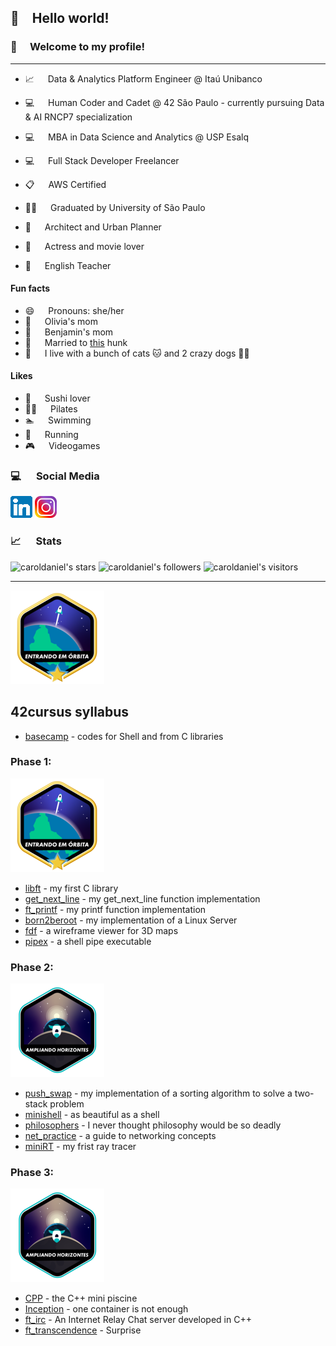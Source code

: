## 👋&emsp;Hello world!
### :purple_heart:&emsp; Welcome to my profile!

---

- 📈	&emsp; Data & Analytics Platform Engineer @ Itaú Unibanco <br>
- 💻	&emsp; Human Coder and Cadet @ 42 São Paulo - currently pursuing Data & AI RNCP7 specialization <br>
- 💻	&emsp; MBA in Data Science and Analytics @ USP Esalq
- 💻	&emsp; Full Stack Developer Freelancer <br>
- :clipboard:	&emsp; AWS Certified <br>

- 👩‍🎓	&emsp; Graduated by University of São Paulo <br>
- :triangular_ruler: 	&emsp; Architect and Urban Planner <br>
- :movie_camera: 	&emsp; Actress and movie lover <br>
- 🏫 &emsp; English Teacher <br>


#### Fun facts
- 😄 &emsp; Pronouns: she/her
- :girl: &emsp; Olivia's mom
- :baby: &emsp; Benjamin's mom
- :ring: &emsp; Married to [this](https://github.com/HCastanha) hunk
- :paw_prints: &emsp; I live with a bunch of cats :cat: and 2 crazy dogs :dog::dog:

#### Likes
-  :chopsticks: &emsp; Sushi lover
-  :ok_woman: &emsp; Pilates
-  :swimmer: &emsp; Swimming
-  :runner: &emsp; Running
-  :video_game: &emsp; Videogames

### :computer: &emsp; Social Media

[![LinkedIn][4.1]][4.2]		[![Instagram][2.1]][2.2]
<!-- Icons -->

[2.1]: https://github.com/caroldaniel/caroldaniel-utils/blob/afac2b0137c737baad6cd09c10d534f250c6b862/Instagram_icon.png
[4.1]: https://github.com/caroldaniel/caroldaniel-utils/blob/afac2b0137c737baad6cd09c10d534f250c6b862/linkedin_scale.png

<!-- Links to your social media accounts -->

[2.2]: https://www.instagram.com/arq.carolinadaniel/
[4.2]: https://www.linkedin.com/in/carolinadaniel/

### :chart_with_upwards_trend: &emsp; Stats

<p align="left">
    <img alt="caroldaniel's stars" src="https://img.shields.io/github/stars/caroldaniel?color=blue" />
    <img alt="caroldaniel's followers" src="https://img.shields.io/github/followers/caroldaniel?color=blue" />
    <img alt="caroldaniel's visitors" src="https://komarev.com/ghpvc/?username=caroldaniel&color=blue&style=flat&label=visitors" />		
</p>

---

<img alt="Human Coder" src="https://github.com/caroldaniel/caroldaniel-utils/blob/694d4e6dd88e52b73b5c00dcd52bbe9ae2bec48f/phase_onem.png" />

## 42cursus syllabus
- [basecamp](https://github.com/caroldaniel/42sp-piscine_Basecamp-june2021/) - codes for Shell and from C libraries

### Phase 1:
<img alt="42 Phase One" src="https://github.com/caroldaniel/caroldaniel-utils/blob/694d4e6dd88e52b73b5c00dcd52bbe9ae2bec48f/phase_onem.png" />

- [libft](https://github.com/caroldaniel/42sp-cursus_libft/) - my first C library
- [get_next_line](https://github.com/caroldaniel/42sp-cursus-get_next_line/) - my get_next_line function implementation
- [ft_printf](https://github.com/caroldaniel/42sp-cursus-printf/) - my printf function implementation
- [born2beroot](https://github.com/caroldaniel/42sp-cursus-born2beroot/) - my implementation of a Linux Server
- [fdf](https://github.com/caroldaniel/42sp-cursus-fdf/) - a wireframe viewer for 3D maps
- [pipex](https://github.com/caroldaniel/42sp-cursus-pipex/) - a shell pipe executable

### Phase 2:
<img alt="42 Phase Two" src="https://github.com/caroldaniel/caroldaniel-utils/blob/63859a8af20594cfa8067140b22c09723094ff23/phase_twoe.png" />

- [push_swap](https://github.com/caroldaniel/42sp-cursus-push_swap/) - my implementation of a sorting algorithm to solve a two-stack problem
- [minishell](https://github.com/caroldaniel/42sp-cursus-minishell/) - as beautiful as a shell
- [philosophers](https://github.com/caroldaniel/42sp-cursus-philosophers/) - I never thought philosophy would be so deadly
- [net_practice](https://github.com/caroldaniel/42sp-cursus-netpractice/) - a guide to networking concepts
- [miniRT](https://github.com/caroldaniel/42sp-cursus-minirt/) - my frist ray tracer

### Phase 3:
<img alt="42 Phase Three" src="https://github.com/caroldaniel/caroldaniel-utils/blob/63859a8af20594cfa8067140b22c09723094ff23/phase_twoe.png" />

- [CPP](https://github.com/caroldaniel/42sp-cursus-cpp/) - the C++ mini piscine
- [Inception](https://github.com/caroldaniel/42sp-cursus-inception/) - one container is not enough
- [ft_irc](https://github.com/caroldaniel/42sp-cursus-ft_irc/) - An Internet Relay Chat server developed in C++
- [ft_transcendence](https://github.com/caroldaniel/42sp-cursus-ft_transcendence/) - Surprise
